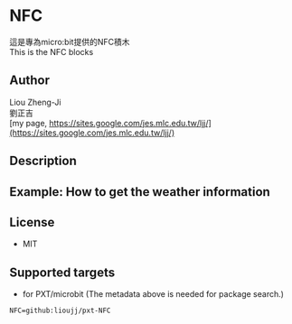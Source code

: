 # NFC

這是專為micro:bit提供的NFC積木\
This is the NFC blocks

## Author
Liou Zheng-Ji\
劉正吉\
[my page, https://sites.google.com/jes.mlc.edu.tw/ljj/](https://sites.google.com/jes.mlc.edu.tw/ljj/)

## Description


## Example: How to get the weather information


## License

* MIT

## Supported targets

* for PXT/microbit
(The metadata above is needed for package search.)

```package
NFC=github:lioujj/pxt-NFC
```